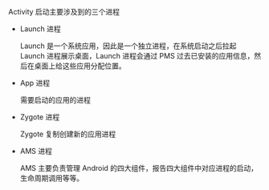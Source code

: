 Activity 启动主要涉及到的三个进程

- Launch 进程

  Launch 是一个系统应用，因此是一个独立进程，在系统启动之后拉起 Launch 进程展示桌面，Launch 进程会通过 PMS 过去已安装的应用信息，然后在桌面上给这些应用分配位置。

- App 进程

  需要启动的应用的进程

- Zygote 进程

  Zygote 复制创建新的应用进程

- AMS 进程

  AMS 主要负责管理 Android 的四大组件，报告四大组件中对应进程的启动，生命周期调用等等。

